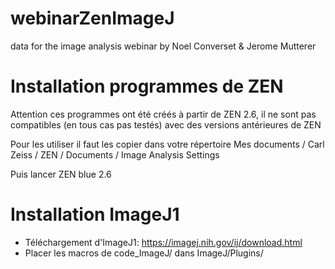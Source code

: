 # webinarZenImageJ
data for the image analysis webinar by Noel Converset & Jerome Mutterer

# Installation programmes de ZEN
Attention ces programmes ont été créés à partir de ZEN 2.6, 
il ne sont pas compatibles (en tous cas pas testés) avec des versions antérieures de ZEN 

Pour les utiliser il faut les copier dans votre répertoire 
Mes documents / Carl Zeiss / ZEN / Documents / Image Analysis Settings

Puis lancer ZEN blue 2.6 


# Installation ImageJ1
* Téléchargement d'ImageJ1: https://imagej.nih.gov/ij/download.html
* Placer les macros de code_ImageJ/ dans ImageJ/Plugins/


